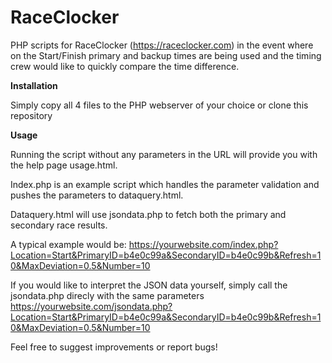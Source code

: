 # RaceClocker
PHP scripts for RaceClocker (https://raceclocker.com) in the event where on the Start/Finish primary and backup times are being used and the timing crew would like to quickly compare the time difference.

**Installation**

Simply copy all 4 files to the PHP webserver of your choice or clone this repository

**Usage**

Running the script without any parameters in the URL will provide you with the help page usage.html.

Index.php is an example script which handles the parameter validation and pushes the parameters to dataquery.html.

Dataquery.html will use jsondata.php to fetch both the primary and secondary race results.

A typical example would be: https://yourwebsite.com/index.php?Location=Start&PrimaryID=b4e0c99a&SecondaryID=b4e0c99b&Refresh=10&MaxDeviation=0.5&Number=10

If you would like to interpret the JSON data yourself, simply call the jsondata.php direcly with the same parameters
https://yourwebsite.com/jsondata.php?Location=Start&PrimaryID=b4e0c99a&SecondaryID=b4e0c99b&Refresh=10&MaxDeviation=0.5&Number=10

Feel free to suggest improvements or report bugs!
